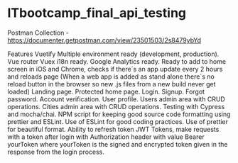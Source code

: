 # ITbootcamp_final_api_testing

Postman Collection - https://documenter.getpostman.com/view/23501503/2s8479ybYd

Features
Vuetify
Multiple environment ready (development, production).
Vue router
Vuex
i18n ready.
Google Analytics ready.
Ready to add to home screen in iOS and Chrome, checks if there´s an app update every 2 hours and reloads page (When a web app is added as stand alone there´s no reload button in the browser so new .js files from a new build never get loaded)
Landing page.
Protected home page.
Login.
Signup.
Forgot password.
Account verification.
User profile.
Users admin area with CRUD operations.
Cities admin area with CRUD operations.
Testing with Cypress and mocha/chai.
NPM script for keeping good source code formatting using prettier and ESLint.
Use of ESLint for good coding practices.
Use of prettier for beautiful format.
Ability to refresh token
JWT Tokens, make requests with a token after login with Authorization header with value Bearer yourToken where yourToken is the signed and encrypted token given in the response from the login process.
